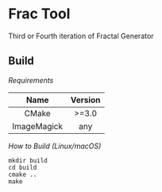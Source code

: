 Frac Tool
================================================

Third or Fourth iteration of Fractal Generator

Build
------------------------------------------------

_Requirements_

| Name        | Version |
|:-----------:|:-------:|
| CMake       | >=3.0   |
| ImageMagick | any     |

_How to Build (Linux/macOS)_

    mkdir build
    cd build
    cmake ..
    make